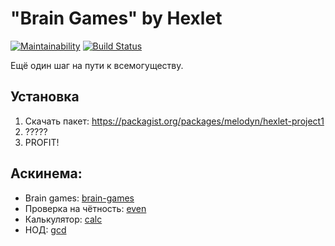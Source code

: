 # "Brain Games" by Hexlet

[![Maintainability](https://api.codeclimate.com/v1/badges/eb7a5ac19bba0963f16d/maintainability)](https://codeclimate.com/github/Melodyn/project-lvl1-s396/maintainability) [![Build Status](https://travis-ci.org/Melodyn/project-lvl1-s396.svg?branch=master)](https://travis-ci.org/Melodyn/project-lvl1-s396)

Ещё один шаг на пути к всемогуществу.

## Установка

1. Скачать пакет: https://packagist.org/packages/melodyn/hexlet-project1
2. ?????
3. PROFIT!


## Аскинема:

* Brain games: [brain-games](https://asciinema.org/a/217588)
* Проверка на чётность: [even](https://asciinema.org/a/217589)
* Калькулятор: [calc](https://asciinema.org/a/217590)
* НОД: [gcd](https://asciinema.org/a/217622)
